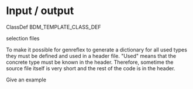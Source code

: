 # Input / output

ClassDef
BDM_TEMPLATE_CLASS_DEF

selection files


To make it possible for genreflex to generate a dictionary for all used types
they must be defined and used in a header file. "Used" means that the concrete
type must be known in the header.
Therefore, sometime the source file itself is very short and the rest of the
code is in the header. 

Give an example
